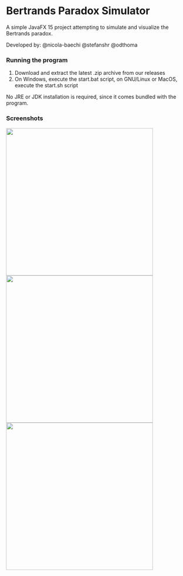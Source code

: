 # Bertrands Paradox Simulator
A simple JavaFX 15 project attempting to simulate and visualize the Bertrands paradox.

Developed by: @nicola-baechi @stefanshr @odthoma 

### Running the program
1. Download and extract the latest .zip archive from our releases
2. On Windows, execute the start.bat script, on GNU/Linux or MacOS, execute the start.sh script

No JRE or JDK installation is required, since it comes bundled with the program.

### Screenshots
<img src="https://i.postimg.cc/htztWKdL/Screenshot-2021-01-03-161438.png" width="400">
<img src="https://i.postimg.cc/FK0FzGG1/Screenshot-2021-01-03-161425.png" width="400">
<img src="https://i.postimg.cc/7Y1p5drF/Screenshot-2021-01-03-162223.png" width="400">
